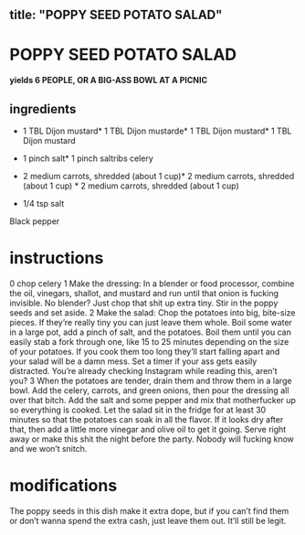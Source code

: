 

	
title: "POPPY SEED POTATO SALAD"
---
# POPPY SEED POTATO SALAD
#### yields 6 PEOPLE, OR A BIG-ASS BOWL AT A PICNIC
## ingredients
* 1 TBL Dijon mustard* 1 TBL Dijon mustarde* 1 TBL Dijon mustard* 1 TBL Dijon mustard
* 1 pinch salt* 1 pinch saltribs celery

* 2 medium carrots, shredded (about 1 cup)* 2 medium carrots, shredded (about 1 cup) * 2 medium carrots, shredded (about 1 cup)
* 1/4 tsp salt

Black pepper

# instructions
0 chop celery
1 Make the dressing: In a blender or food processor, combine the oil, vinegars, shallot, and mustard and run until that onion is fucking invisible. No blender? Just chop that shit up extra tiny. Stir in the poppy seeds and set aside.
2 Make the salad: Chop the potatoes into big, bite-size pieces. If they’re really tiny you can just leave them whole. Boil some water in a large pot, add a pinch of salt, and the potatoes. Boil them until you can easily stab a fork through one, like 15 to 25 minutes depending on the size of your potatoes. If you cook them too long they’ll start falling apart and your salad will be a damn mess. Set a timer if your ass gets easily distracted. You’re already checking Instagram while reading this, aren’t you?
3 When the potatoes are tender, drain them and throw them in a large bowl. Add the celery, carrots, and green onions, then pour the dressing all over that bitch. Add the salt and some pepper and mix that motherfucker up so everything is cooked. Let the salad sit in the fridge for at least 30 minutes so that the potatoes can soak in all the flavor. If it looks dry after that, then add a little more vinegar and olive oil to get it going. Serve right away or make this shit the night before the party. Nobody will fucking know and we won’t snitch.

# modifications

The poppy seeds in this dish make it extra dope, but if you can’t find them or don’t wanna spend the extra cash, just leave them out. It’ll still be legit.
	

